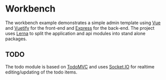 # Workbench

The workbench example demonstrates a simple admin template using [Vue](https://vuejs.org/) and [Vuetify](https://vuetifyjs.com/en/) for the front-end and [Express](https://expressjs.com/) for the back-end. The project uses [Lerna](https://github.com/lerna/lerna) to split the application and api modules into stand alone packages.

## TODO

The todo module is based on [TodoMVC](http://todomvc.com/) and uses [Socket.IO](https://socket.io/) for realtime editing/updating of the todo items.
